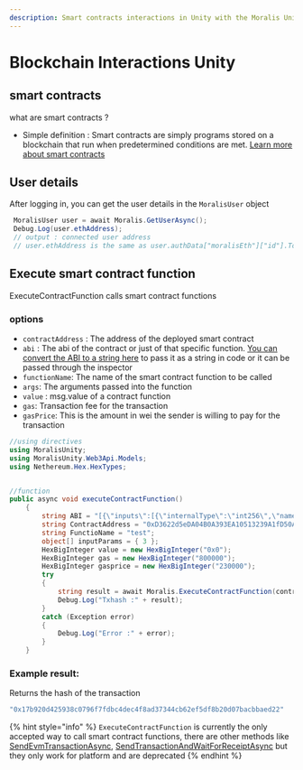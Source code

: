 ```yaml
---
description: Smart contracts interactions in Unity with the Moralis Unity SDK.
---
```


# Blockchain Interactions Unity

## smart contracts

what are smart contracts ?

- Simple definition : Smart contracts are simply programs stored on a blockchain that run when predetermined conditions are met. [Learn more about smart contracts](https://www.ibm.com/topics/smart-contracts)

## User details

After logging in, you can get the user details in the `MoralisUser` object

```csharp
 MoralisUser user = await Moralis.GetUserAsync();
 Debug.Log(user.ethAddress);
 // output : connected user address
 // user.ethAddress is the same as user.authData["moralisEth"]["id"].ToString()
```

## Execute smart contract function

ExecuteContractFunction calls smart contract functions

### options

- `contractAddress` : The address of the deployed smart contract
- `abi` : The abi of the contract or just of that specific function. [You can convert the ABI to a string here](https://tools.knowledgewalls.com/json-to-string) to pass it as a string in code or it can be passed through the inspector
- `functionName`: The name of the smart contract function to be called
- `args`: The arguments passed into the function
- `value` : msg.value of a contract function
- `gas`: Transaction fee for the transaction
- `gasPrice`: This is the amount in wei the sender is willing to pay for the transaction

```csharp
//using directives
using MoralisUnity;
using MoralisUnity.Web3Api.Models;
using Nethereum.Hex.HexTypes;


//function
public async void executeContractFunction()
    {
        string ABI = "[{\"inputs\":[{\"internalType\":\"int256\",\"name\":\"p\",\"type\":\"int256\"}],\"name\":\"test\",\"outputs\":[],\"stateMutability\":\"nonpayable\",\"type\":\"function\"}]";
        string ContractAddress = "0xD3622d5eDA04B0A393EA10513239A1fD50A61B65";
        string FunctioName = "test";
        object[] inputParams = { 3 };
        HexBigInteger value = new HexBigInteger("0x0");
        HexBigInteger gas = new HexBigInteger("800000");
        HexBigInteger gasprice = new HexBigInteger("230000");
        try
        {
            string result = await Moralis.ExecuteContractFunction(contractAddress: ContractAddress, abi: ABI, functionName: FunctioName, args: inputParams, value: value, gas: gas, gasPrice: gasprice);
            Debug.Log("Txhash :" + result);
        }
        catch (Exception error)
        {
            Debug.Log("Error :" + error);
        }
    }
```

### Example result:

Returns the hash of the transaction

```csharp
"0x17b920d425938c0796f7fdbc4dec4f8ad37344cb62ef5df8b20d07bacbbaed22"
```

{% hint style="info" %}
`ExecuteContractFunction` is currently the only accepted way to call smart contract functions, there are other methods like [SendEvmTransactionAsync](https://github.com/MoralisWeb3/web3-unity-sdk/blob/main/Runtime/Core/Moralis.cs#L835), [SendTransactionAndWaitForReceiptAsync](https://github.com/MoralisWeb3/web3-unity-sdk/blob/main/Runtime/Core/Moralis.cs#L876) but they only work for platform and are deprecated
{% endhint %}
